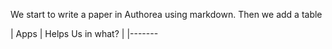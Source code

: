 We start to write a paper in Authorea using markdown. Then we add a table 

| Apps | Helps Us in what? |
|-------